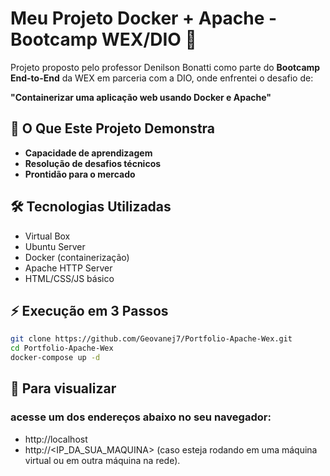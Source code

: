 # Meu Projeto Docker + Apache - Bootcamp WEX/DIO 🚀  

Projeto proposto pelo professor Denilson Bonatti como parte do **Bootcamp End-to-End** da WEX em parceria com a DIO, onde enfrentei o desafio de:  

**"Containerizar uma aplicação web usando Docker e Apache"**  

## 🌟 O Que Este Projeto Demonstra  
- **Capacidade de aprendizagem**
- **Resolução de desafios técnicos**
- **Prontidão para o mercado**

## 🛠️ Tecnologias Utilizadas  
- Virtual Box
- Ubuntu Server
- Docker (containerização)  
- Apache HTTP Server  
- HTML/CSS/JS básico  

## ⚡ Execução em 3 Passos  
```bash
git clone https://github.com/Geovanej7/Portfolio-Apache-Wex.git
cd Portfolio-Apache-Wex
docker-compose up -d
```
## 👀 Para visualizar
### acesse um dos endereços abaixo no seu navegador:
- http://localhost
- http://<IP_DA_SUA_MAQUINA> (caso esteja rodando em uma máquina virtual ou em outra máquina na rede).
